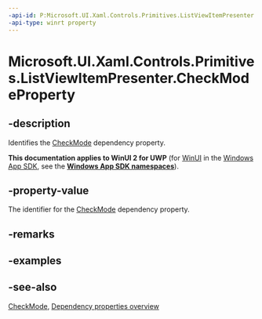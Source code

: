 ```yaml
---
-api-id: P:Microsoft.UI.Xaml.Controls.Primitives.ListViewItemPresenter.CheckModeProperty
-api-type: winrt property
---
```


<!-- Property syntax
public Windows.UI.Xaml.DependencyProperty CheckModeProperty { get; }
-->

# Microsoft.UI.Xaml.Controls.Primitives.ListViewItemPresenter.CheckModeProperty

## -description
Identifies the [CheckMode](listviewitempresenter_checkmode.md) dependency property.

**This documentation applies to WinUI 2 for UWP** (for [WinUI](/windows/apps/winui/winui3/) in the [Windows App SDK](/windows/apps/windows-app-sdk/), see the **[Windows App SDK namespaces](/windows/windows-app-sdk/api/winrt/)**).

## -property-value
The identifier for the [CheckMode](listviewitempresenter_checkmode.md) dependency property.

## -remarks

## -examples

## -see-also
[CheckMode](listviewitempresenter_checkmode.md), [Dependency properties overview](/windows/uwp/xaml-platform/dependency-properties-overview)
